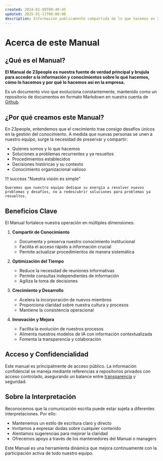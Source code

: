 ```yaml
---
created: 2024-01-09T09:40:45
updated: 2025-01-11T00:00:00
description: Información publicamente compartida de lo que hacemos en 23people
---
```


# Acerca de este Manual

## ¿Qué es el Manual?

**El Manual de 23people es nuestra fuente de verdad principal y brujula para acceder a la información y conocimientos sobre lo qué hacemos, cómo lo hacemos y por qué lo hacemos así en la empresa.**

Es un documento vivo que evoluciona constantemente, mantenido como un repositorio de documentos en formato Markdown en nuestra cuenta de [Github](https://github.com/23people-io).

## ¿Por qué creamos este Manual?

En 23people, entendemos que el crecimiento trae consigo desafíos únicos en la gestión del conocimiento. A medida que nuevas personas se unen a nuestro equipo, surge la necesidad de preservar y compartir:

- Quienes somos y lo que hacemos
- Soluciones a problemas recurrentes y ya resueltos
- Procedimientos establecidos
- Decisiones históricas y su contexto
- Conocimiento organizacional valioso

!!! success "Nuestra visión es simple"

    Queremos que nuestro equipo dedique su energía a resolver nuevos problemas y desafíos, no a redescubrir soluciones para problemas ya resueltos.

## Beneficios Clave

El Manual fortalece nuestra operación en múltiples dimensiones:

1. **Compartir de Conocimiento**

    - Documenta y preserva nuestro conocimiento institucional
    - Facilita el acceso rápido a información crucial
    - Permite actualizar procedimientos de manera sistemática

2. **Optimización del Tiempo**

    - Reduce la necesidad de reuniones informativas
    - Permite consultas independientes de información
    - Agiliza la toma de decisiones

3. **Crecimiento y Desarrollo**

    - Acelera la incorporación de nuevos miembros
    - Proporciona claridad sobre nuestra cultura y procesos
    - Mantiene la consistencia operacional

4. **Innovación y Mejora**

    - Facilita la evolución de nuestros procesos
    - Alimenta nuestros modelos de IA con información contextualizada
    - Fomenta la transparencia y colaboración

## Acceso y Confidencialidad

Este manual es principalmente de acceso público. La información confidencial se maneja mediante referencias a repositorios privados con acceso controlado, asegurando un balance entre [transparencia](../culture/values.md) y seguridad.

## Sobre la Interpretación

Reconocemos que la comunicación escrita puede estar sujeta a diferentes interpretaciones. Por ello:

- Mantenemos un estilo de escritura claro y directo
- Invitamos a expresar dudas sobre cualquier contenido
- Alentamos sugerencias para mejorar la claridad
- Ofrecemos apoyo a través de los mantenedores del Manual o managers

Este Manual es una herramienta dinámica que mejora continuamente con la participación activa de todo nuestro equipo.
